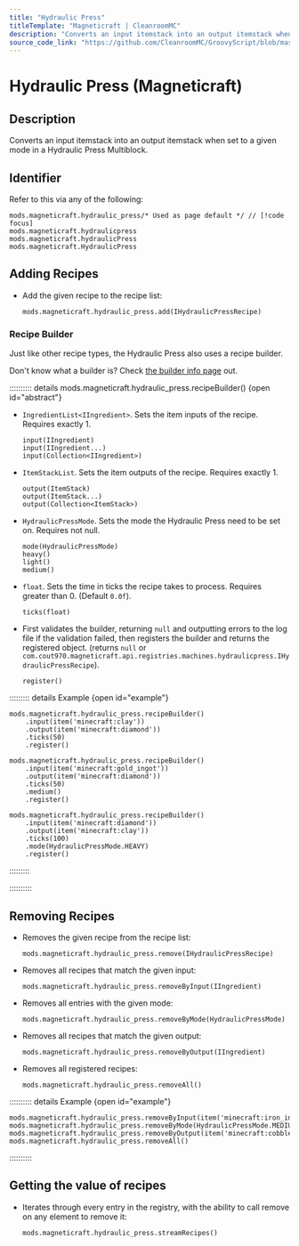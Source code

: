 ```yaml
---
title: "Hydraulic Press"
titleTemplate: "Magneticraft | CleanroomMC"
description: "Converts an input itemstack into an output itemstack when set to a given mode in a Hydraulic Press Multiblock."
source_code_link: "https://github.com/CleanroomMC/GroovyScript/blob/master/src/main/java/com/cleanroommc/groovyscript/compat/mods/magneticraft/HydraulicPress.java"
---
```


# Hydraulic Press (Magneticraft)

## Description

Converts an input itemstack into an output itemstack when set to a given mode in a Hydraulic Press Multiblock.

## Identifier

Refer to this via any of the following:

```groovy:no-line-numbers {1}
mods.magneticraft.hydraulic_press/* Used as page default */ // [!code focus]
mods.magneticraft.hydraulicpress
mods.magneticraft.hydraulicPress
mods.magneticraft.HydraulicPress
```


## Adding Recipes

- Add the given recipe to the recipe list:

    ```groovy:no-line-numbers
    mods.magneticraft.hydraulic_press.add(IHydraulicPressRecipe)
    ```


### Recipe Builder

Just like other recipe types, the Hydraulic Press also uses a recipe builder.

Don't know what a builder is? Check [the builder info page](../../getting_started/builder.md) out.

:::::::::: details mods.magneticraft.hydraulic_press.recipeBuilder() {open id="abstract"}
- `IngredientList<IIngredient>`. Sets the item inputs of the recipe. Requires exactly 1.

    ```groovy:no-line-numbers
    input(IIngredient)
    input(IIngredient...)
    input(Collection<IIngredient>)
    ```

- `ItemStackList`. Sets the item outputs of the recipe. Requires exactly 1.

    ```groovy:no-line-numbers
    output(ItemStack)
    output(ItemStack...)
    output(Collection<ItemStack>)
    ```

- `HydraulicPressMode`. Sets the mode the Hydraulic Press need to be set on. Requires not null.

    ```groovy:no-line-numbers
    mode(HydraulicPressMode)
    heavy()
    light()
    medium()
    ```

- `float`. Sets the time in ticks the recipe takes to process. Requires greater than 0. (Default `0.0f`).

    ```groovy:no-line-numbers
    ticks(float)
    ```

- First validates the builder, returning `null` and outputting errors to the log file if the validation failed, then registers the builder and returns the registered object. (returns `null` or `com.cout970.magneticraft.api.registries.machines.hydraulicpress.IHydraulicPressRecipe`).

    ```groovy:no-line-numbers
    register()
    ```

::::::::: details Example {open id="example"}
```groovy:no-line-numbers
mods.magneticraft.hydraulic_press.recipeBuilder()
    .input(item('minecraft:clay'))
    .output(item('minecraft:diamond'))
    .ticks(50)
    .register()

mods.magneticraft.hydraulic_press.recipeBuilder()
    .input(item('minecraft:gold_ingot'))
    .output(item('minecraft:diamond'))
    .ticks(50)
    .medium()
    .register()

mods.magneticraft.hydraulic_press.recipeBuilder()
    .input(item('minecraft:diamond'))
    .output(item('minecraft:clay'))
    .ticks(100)
    .mode(HydraulicPressMode.HEAVY)
    .register()
```

:::::::::

::::::::::

## Removing Recipes

- Removes the given recipe from the recipe list:

    ```groovy:no-line-numbers
    mods.magneticraft.hydraulic_press.remove(IHydraulicPressRecipe)
    ```

- Removes all recipes that match the given input:

    ```groovy:no-line-numbers
    mods.magneticraft.hydraulic_press.removeByInput(IIngredient)
    ```

- Removes all entries with the given mode:

    ```groovy:no-line-numbers
    mods.magneticraft.hydraulic_press.removeByMode(HydraulicPressMode)
    ```

- Removes all recipes that match the given output:

    ```groovy:no-line-numbers
    mods.magneticraft.hydraulic_press.removeByOutput(IIngredient)
    ```

- Removes all registered recipes:

    ```groovy:no-line-numbers
    mods.magneticraft.hydraulic_press.removeAll()
    ```

:::::::::: details Example {open id="example"}
```groovy:no-line-numbers
mods.magneticraft.hydraulic_press.removeByInput(item('minecraft:iron_ingot'))
mods.magneticraft.hydraulic_press.removeByMode(HydraulicPressMode.MEDIUM)
mods.magneticraft.hydraulic_press.removeByOutput(item('minecraft:cobblestone'))
mods.magneticraft.hydraulic_press.removeAll()
```

::::::::::

## Getting the value of recipes

- Iterates through every entry in the registry, with the ability to call remove on any element to remove it:

    ```groovy:no-line-numbers
    mods.magneticraft.hydraulic_press.streamRecipes()
    ```
